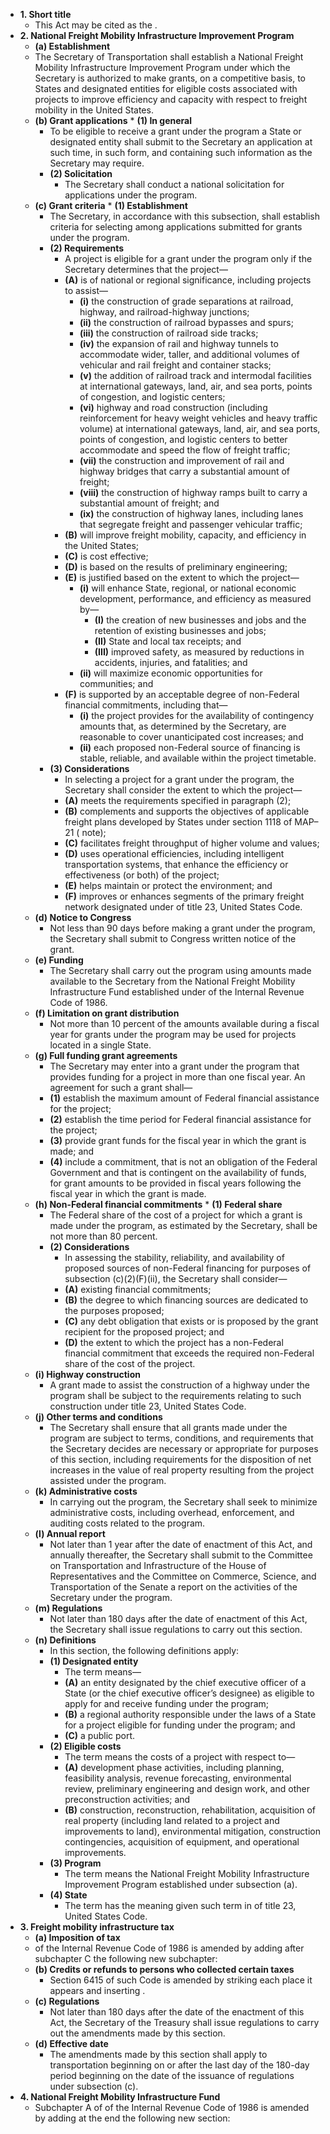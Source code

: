 * __1. Short title__
  * This Act may be cited as the .
* __2. National Freight Mobility Infrastructure Improvement Program__
    * __(a) Establishment__
    * The Secretary of Transportation shall establish a National Freight Mobility Infrastructure Improvement Program under which the Secretary is authorized to make grants, on a competitive basis, to States and designated entities for eligible costs associated with projects to improve efficiency and capacity with respect to freight mobility in the United States.
  * __(b) Grant applications__
        * __(1) In general__
      * To be eligible to receive a grant under the program a State or designated entity shall submit to the Secretary an application at such time, in such form, and containing such information as the Secretary may require.
    * __(2) Solicitation__
      * The Secretary shall conduct a national solicitation for applications under the program.
  * __(c) Grant criteria__
        * __(1) Establishment__
      * The Secretary, in accordance with this subsection, shall establish criteria for selecting among applications submitted for grants under the program.
    * __(2) Requirements__
      * A project is eligible for a grant under the program only if the Secretary determines that the project—
      * __(A)__ is of national or regional significance, including projects to assist—
        * __(i)__ the construction of grade separations at railroad, highway, and railroad-highway junctions;
        * __(ii)__ the construction of railroad bypasses and spurs;
        * __(iii)__ the construction of railroad side tracks;
        * __(iv)__ the expansion of rail and highway tunnels to accommodate wider, taller, and additional volumes of vehicular and rail freight and container stacks;
        * __(v)__ the addition of railroad track and intermodal facilities at international gateways, land, air, and sea ports, points of congestion, and logistic centers;
        * __(vi)__ highway and road construction (including reinforcement for heavy weight vehicles and heavy traffic volume) at international gateways, land, air, and sea ports, points of congestion, and logistic centers to better accommodate and speed the flow of freight traffic;
        * __(vii)__ the construction and improvement of rail and highway bridges that carry a substantial amount of freight;
        * __(viii)__ the construction of highway ramps built to carry a substantial amount of freight; and
        * __(ix)__ the construction of highway lanes, including lanes that segregate freight and passenger vehicular traffic;
      * __(B)__ will improve freight mobility, capacity, and efficiency in the United States;
      * __(C)__ is cost effective;
      * __(D)__ is based on the results of preliminary engineering;
      * __(E)__ is justified based on the extent to which the project—
        * __(i)__ will enhance State, regional, or national economic development, performance, and efficiency as measured by—
          * __(I)__ the creation of new businesses and jobs and the retention of existing businesses and jobs;
          * __(II)__ State and local tax receipts; and
          * __(III)__ improved safety, as measured by reductions in accidents, injuries, and fatalities; and
        * __(ii)__ will maximize economic opportunities for communities; and
      * __(F)__ is supported by an acceptable degree of non-Federal financial commitments, including that—
        * __(i)__ the project provides for the availability of contingency amounts that, as determined by the Secretary, are reasonable to cover unanticipated cost increases; and
        * __(ii)__ each proposed non-Federal source of financing is stable, reliable, and available within the project timetable.
    * __(3) Considerations__
      * In selecting a project for a grant under the program, the Secretary shall consider the extent to which the project—
      * __(A)__ meets the requirements specified in paragraph (2);
      * __(B)__ complements and supports the objectives of applicable freight plans developed by States under section 1118 of MAP–21 ( note);
      * __(C)__ facilitates freight throughput of higher volume and values;
      * __(D)__ uses operational efficiencies, including intelligent transportation systems, that enhance the efficiency or effectiveness (or both) of the project;
      * __(E)__ helps maintain or protect the environment; and
      * __(F)__ improves or enhances segments of the primary freight network designated under  of title 23, United States Code.
  * __(d) Notice to Congress__
    * Not less than 90 days before making a grant under the program, the Secretary shall submit to Congress written notice of the grant.
  * __(e) Funding__
    * The Secretary shall carry out the program using amounts made available to the Secretary from the National Freight Mobility Infrastructure Fund established under  of the Internal Revenue Code of 1986.
  * __(f) Limitation on grant distribution__
    * Not more than 10 percent of the amounts available during a fiscal year for grants under the program may be used for projects located in a single State.
  * __(g) Full funding grant agreements__
    * The Secretary may enter into a grant under the program that provides funding for a project in more than one fiscal year. An agreement for such a grant shall—
    * __(1)__ establish the maximum amount of Federal financial assistance for the project;
    * __(2)__ establish the time period for Federal financial assistance for the project;
    * __(3)__ provide grant funds for the fiscal year in which the grant is made; and
    * __(4)__ include a commitment, that is not an obligation of the Federal Government and that is contingent on the availability of funds, for grant amounts to be provided in fiscal years following the fiscal year in which the grant is made.
  * __(h) Non-Federal financial commitments__
        * __(1) Federal share__
      * The Federal share of the cost of a project for which a grant is made under the program, as estimated by the Secretary, shall be not more than 80 percent.
    * __(2) Considerations__
      * In assessing the stability, reliability, and availability of proposed sources of non-Federal financing for purposes of subsection (c)(2)(F)(ii), the Secretary shall consider—
      * __(A)__ existing financial commitments;
      * __(B)__ the degree to which financing sources are dedicated to the purposes proposed;
      * __(C)__ any debt obligation that exists or is proposed by the grant recipient for the proposed project; and
      * __(D)__ the extent to which the project has a non-Federal financial commitment that exceeds the required non-Federal share of the cost of the project.
  * __(i) Highway construction__
    * A grant made to assist the construction of a highway under the program shall be subject to the requirements relating to such construction under title 23, United States Code.
  * __(j) Other terms and conditions__
    * The Secretary shall ensure that all grants made under the program are subject to terms, conditions, and requirements that the Secretary decides are necessary or appropriate for purposes of this section, including requirements for the disposition of net increases in the value of real property resulting from the project assisted under the program.
  * __(k) Administrative costs__
    * In carrying out the program, the Secretary shall seek to minimize administrative costs, including overhead, enforcement, and auditing costs related to the program.
  * __(l) Annual report__
    * Not later than 1 year after the date of enactment of this Act, and annually thereafter, the Secretary shall submit to the Committee on Transportation and Infrastructure of the House of Representatives and the Committee on Commerce, Science, and Transportation of the Senate a report on the activities of the Secretary under the program.
  * __(m) Regulations__
    * Not later than 180 days after the date of enactment of this Act, the Secretary shall issue regulations to carry out this section.
  * __(n) Definitions__
    * In this section, the following definitions apply:
    * __(1) Designated entity__
      * The term  means—
      * __(A)__ an entity designated by the chief executive officer of a State (or the chief executive officer’s designee) as eligible to apply for and receive funding under the program;
      * __(B)__ a regional authority responsible under the laws of a State for a project eligible for funding under the program; and
      * __(C)__ a public port.
    * __(2) Eligible costs__
      * The term  means the costs of a project with respect to—
      * __(A)__ development phase activities, including planning, feasibility analysis, revenue forecasting, environmental review, preliminary engineering and design work, and other preconstruction activities; and
      * __(B)__ construction, reconstruction, rehabilitation, acquisition of real property (including land related to a project and improvements to land), environmental mitigation, construction contingencies, acquisition of equipment, and operational improvements.
    * __(3) Program__
      * The term  means the National Freight Mobility Infrastructure Improvement Program established under subsection (a).
    * __(4) State__
      * The term  has the meaning given such term in  of title 23, United States Code.
* __3. Freight mobility infrastructure tax__
    * __(a) Imposition of tax__
    *  of the Internal Revenue Code of 1986 is amended by adding after subchapter C the following new subchapter:
  * __(b) Credits or refunds to persons who collected certain taxes__
    * Section 6415 of such Code is amended by striking  each place it appears and inserting .
  * __(c) Regulations__
    * Not later than 180 days after the date of the enactment of this Act, the Secretary of the Treasury shall issue regulations to carry out the amendments made by this section.
  * __(d) Effective date__
    * The amendments made by this section shall apply to transportation beginning on or after the last day of the 180-day period beginning on the date of the issuance of regulations under subsection (c).
* __4. National Freight Mobility Infrastructure Fund__
  * Subchapter A of  of the Internal Revenue Code of 1986 is amended by adding at the end the following new section:
